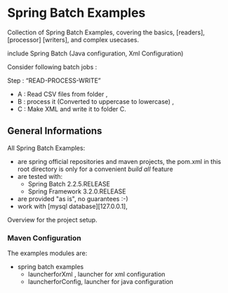 # Spring Batch Examples

Collection of Spring Batch Examples, covering the basics, [readers], [processor] [writers], and complex usecases.

include Spring Batch (Java configuration, Xml Configuration) 


Consider following batch jobs :

Step  : “READ-PROCESS-WRITE”
* A : Read CSV files from folder , 
* B : process it (Converted to uppercase to lowercase)  , 
* C : Make XML and write it to folder C. 


## General Informations

All Spring Batch Examples:

* are spring official repositories and maven projects, the pom.xml in this root directory is only for a convenient _build all_ feature
* are tested with:
  * Spring Batch 2.2.5.RELEASE
  * Spring Framework 3.2.0.RELEASE
* are provided "as is", no guarantees :-)
* work with [mysql database][127.0.0.1], 

Overview for the project setup.

### Maven Configuration

The examples modules are:

* spring batch examples 
    * launcherforXml , launcher for xml configuration 
    * launcherforConfig, launcher for java configuration 


